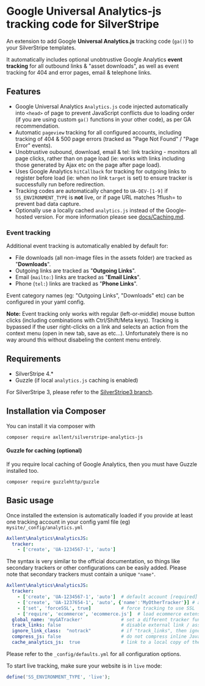 # Google Universal Analytics-js tracking code for SilverStripe

An extension to add Google **Universal Analytics.js** tracking code (`ga()`) to your SilverStripe templates.

It automatically includes optional unobtrustive Google Analytics **event tracking** for all outbound links & "asset downloads", as well as event tracking for 404 and error pages, email & telephone links.

## Features

- Google Universal Analytics `Analytics.js` code injected automatically into `<head>` of page to prevent JavaScript conflicts due to loading order (if you are using custom `ga()` functions in your other code), as per GA recommendation.
- Automatic `pageview` tracking for all configured accounts, including tracking of 404 & 500 page errors (tracked as "Page Not Found" / "Page Error" events).
- Unobtrustive oubound, download, email & tel: link tracking - monitors all page clicks, rather than on page load (ie: works with links including those generated by Ajax etc on the page after page load).
- Uses Google Analytics `hitCallback` for tracking for outgoing links to register before load (ie: when no link `target` is set) to ensure tracker is successfully run before redirection.
- Tracking codes are automatically changed to `UA-DEV-[1-9]` if `SS_ENVIRONMENT_TYPE` is **not** live, or if page URL matches ?flush= to prevent bad data capture.
- Optionally use a locally cached `analytics.js` instead of the Google-hosted version. For more information please see [docs/Caching.md](docs/Caching.md).

### Event tracking

Additional event tracking is automatically enabled by default for:

- File downloads (all non-image files in the assets folder) are tracked as "**Downloads**".
- Outgoing links are tracked as "**Outgoing Links**".
- Email (`mailto:`) links are tracked as "**Email Links**".
- Phone (`tel:`) links are tracked as "**Phone Links**".

Event category names (eg: "Outgoing Links", "Downloads" etc) can be configured in your yaml config.

**Note:** Event tracking only works with regular (left-or-middle) mouse button clicks (including combinations with Ctrl/Shift/Meta keys). Tracking is bypassed if the user right-clicks on a link and selects an action from the context menu (open in new tab, save as etc...). Unfortunately there is no way around this without disabeling the content menu entirely.

## Requirements

- SilverStripe 4.*
- Guzzle (if local `analytics.js` caching is enabled)

For SilverStripe 3, please refer to the [SilverStripe3 branch](https://github.com/axllent/silverstripe-analytics-js/tree/silverstripe3).

## Installation via Composer

You can install it via composer with
```
composer require axllent/silverstripe-analytics-js
```
#### Guzzle for caching (optional)
If you require local caching of Google Analytics, then you must have Guzzle installed too.
```
composer require guzzlehttp/guzzle
```

## Basic usage

Once installed the extension is automatically loaded if you provide at least one tracking account in your config yaml file (eg) `mysite/_config/analytics.yml`

```yaml
Axllent\Analytics\AnalyticsJS:
  tracker:
    - ['create', 'UA-1234567-1', 'auto']
```

The syntax is very similar to the official documentation, so things like secondary trackers or other configurations can be easily added. Please note that secondary trackers must contain a unique `"name"`.

```yaml
Axllent\Analytics\AnalyticsJS:
  tracker:
    - ['create', 'UA-1234567-1', 'auto']  # default account [required]
    - ['create', 'UA-1237654-1', 'auto', {'name':'MyOtherTracker'}] # add secondary tracker
    - ['set', 'forceSSL', true]           # force tracking to use SSL
    - ['require', 'ecommerce', 'ecommerce.js']  # load ecommerce extension
  global_name: 'myGATracker'              # set a different tracker function name (defaults to "ga")
  track_links: false                      # disable external link / asset tracking
  ignore_link_class:  "notrack"           # if "track_links", then ignore external links with the "notrack" class
  compress_js: false                      # do not compress inline JavaScript
  cache_analytics_js:  true               # link to a local copy of the cached Google `analytics.js` (requires Guzzle)
```

Please refer to the `_config/defaults.yml` for all configuration options.

To start live tracking, make sure your website is in `live` mode:

```php
define('SS_ENVIRONMENT_TYPE', 'live');
```

